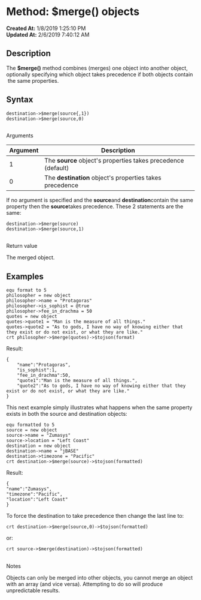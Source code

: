 # Method: $merge() objects

**Created At:** 1/8/2019 1:25:10 PM  
**Updated At:** 2/6/2019 7:40:12 AM  


## Description

The **$merge()** method combines (merges) one object into another object, optionally specifying which object takes precedence if both objects contain  the same properties.

## Syntax

```
destination->$merge(source{,1})
destination->$merge(source,0)
```

## 
Arguments


| Argument<br> | Description<br> |
| --- | --- |
| 1<br> | The **source** object's properties takes precedence (default)<br> |
| 0<br> | The **destination** object's properties takes precedence<br> |


If no argument is specified and the **source**and **destination**contain the same property then the **source**takes precedence. These 2 statements are the same:

```
destination->$merge(source)
destination->$merge(source,1)
```

## 
Return value

The merged object.

## Examples

```
equ format to 5
philosopher = new object
philosopher->name = "Protagoras"
philosopher->is_sophist = @true
philosopher->fee_in_drachma = 50
quotes = new object
quotes->quote1 = "Man is the measure of all things."
quotes->quote2 = "As to gods, I have no way of knowing either that they exist or do not exist, or what they are like."
crt philosopher->$merge(quotes)->$tojson(format)
```

Result:

```
{
    "name":"Protagoras",
    "is_sophist":1,
    "fee_in_drachma":50,
    "quote1":"Man is the measure of all things.",
    "quote2":"As to gods, I have no way of knowing either that they exist or do not exist, or what they are like."
}
```

This next example simply illustrates what happens when the same property exists in both the source and destination objects:

```
equ formatted to 5
source = new object
source->name = "Zumasys"
source->location = "Left Coast"
destination = new object
destination->name = "jBASE"
destination->timezone = "Pacific"
crt destination->$merge(source)->$tojson(formatted)
```

Result:

```
{
"name":"Zumasys",
"timezone":"Pacific",
"location":"Left Coast"
}
```

To force the destination to take precedence then change the last line to:

```
crt destination->$merge(source,0)->$tojson(formatted)
```

or:

```
crt source->$merge(destination)->$tojson(formatted)
```

## 
Notes

Objects can only be merged into other objects, you cannot merge an object with an array (and vice versa). Attempting to do so will produce unpredictable results.
